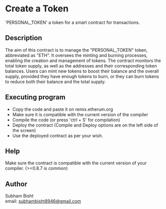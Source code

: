 # Create a Token

'PERSONAL_TOKEN' a token for a smart contract for transactions.

## Description

The aim of this contract is to manage the "PERSONAL_TOKEN" token, abbreviated as "ETH". It oversees the minting and burning processes, enabling the creation and management of tokens. The contract monitors the total token supply, as well as the addresses and their corresponding token balances. Users can mint new tokens to boost their balance and the overall supply, provided they have enough tokens to burn, or they can burn tokens to reduce both their balance and the total supply.

## Executing program

* Copy the code and paste it on remix.etherum.org
* Make sure it is compatible with the current version of the compiler
* Compile the code (or press 'ctrl + S' for compilation)
* Deploy the contract (Compile and Deploy options are on the left side of the screen)
* Use the deployed contract as per your wish.

## Help

Make sure the contract is compatible with the current version of your compiler. (>=0.8.7 is common)

## Author

Subham Bisht  
email: subhambisht8946@gmail.com
